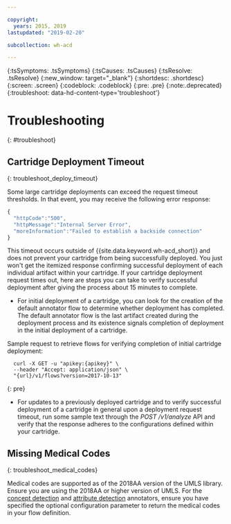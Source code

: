 ```yaml
---

copyright:
  years: 2015, 2019
lastupdated: "2019-02-20"

subcollection: wh-acd

---
```


{:tsSymptoms: .tsSymptoms}
{:tsCauses: .tsCauses}
{:tsResolve: .tsResolve}
{:new_window: target="_blank"}
{:shortdesc: .shortdesc}
{:screen: .screen}
{:codeblock: .codeblock}
{:pre: .pre}
{:note:.deprecated}
{:troubleshoot: data-hd-content-type='troubleshoot'}

# Troubleshooting
{: #troubleshoot}

## Cartridge Deployment Timeout
{: troubleshoot_deploy_timeout}

Some large cartridge deployments can exceed the request timeout thresholds. In that event, you may receive the following error response:

```javascript
{
  "httpCode":"500",
  "httpMessage":"Internal Server Error",
  "moreInformation":"Failed to establish a backside connection"
}
```

This timeout occurs outside of  {{site.data.keyword.wh-acd_short}} and does not prevent your cartridge from being successfully deployed. You just won't get the itemized response confirming successful deployment of each individual artifact within your cartridge. If your cartridge deployment request times out, here are steps you can take to verify successful deployment after giving the process about 15 minutes to complete.

* For initial deployment of a cartridge, you can look for the creation of the default annotator flow to determine whether deployment has completed. The default annotator flow is the last artifact created during the deployment process and its existence signals completion of deployment in the initial deployment of a cartridge.

Sample request to retrieve flows for verifying completion of initial cartridge deployment:

```Curl
  curl -X GET -u "apikey:{apikey}" \
  --header "Accept: application/json" \
  "{url}/v1/flows?version=2017-10-13"
```
{: pre}


* For updates to a previously deployed cartridge and to verify successful deployment of a cartridge in general upon a deployment request timeout, run some sample text through the _POST /v1/analyze_ API and verify that the response adheres to the configurations defined within your cartridge.

## Missing Medical Codes
{: troubleshoot_medical_codes}

Medical codes are supported as of the 2018AA version of the UMLS library. Ensure you are using the 2018AA or higher version of UMLS. For the [concept detection](wh-acd?topic=wh-acd-concept_detection#concept_detection) and [attribute detection](wh-acd?topic=wh-acd-attribute_detection#attribute_detection) annotators, ensure you have specified the optional configuration parameter to return the medical codes in your flow definition. 
